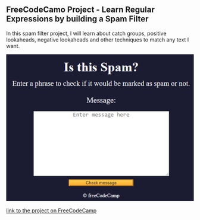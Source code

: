 ## FreeCodeCamo Project - Learn Regular Expressions by building a Spam Filter

In this spam filter project, I will learn about catch groups, positive lookaheads, negative lookaheads and other techniques to match any text I want.



![alt text](image.png)

[link to the project on FreeCodeCamp](https://www.freecodecamp.org/espanol/learn/javascript-algorithms-and-data-structures-v8/learn-regular-expressions-by-building-a-spam-filter/step-1)